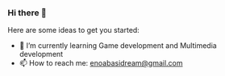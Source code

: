 ### Hi there 👋

Here are some ideas to get you started:

- 🌱 I’m currently learning Game development and Multimedia development
- 📫 How to reach me: enoabasidream@gmail.com


